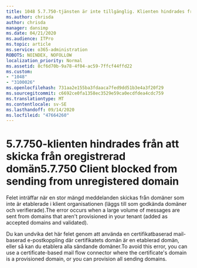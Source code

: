 ```yaml
---
title: 1048 5.7.750-tjänsten är inte tillgänglig. Klienten hindrades från att skicka från oregistrerade domäner
ms.author: chrisda
author: chrisda
manager: dansimp
ms.date: 04/21/2020
ms.audience: ITPro
ms.topic: article
ms.service: o365-administration
ROBOTS: NOINDEX, NOFOLLOW
localization_priority: Normal
ms.assetid: 8cf6d70b-9a78-4f04-ac59-7ffcf44ffd22
ms.custom:
- "1048"
- "3100026"
ms.openlocfilehash: 731aa2e155ba3fdaaca7fed9dd51b3e4a3f20f29
ms.sourcegitcommit: c6692ce0fa1358ec3529e59ca0ecdfdea4cdc759
ms.translationtype: MT
ms.contentlocale: sv-SE
ms.lasthandoff: 09/14/2020
ms.locfileid: "47664260"
---
```

# <a name="57750-client-blocked-from-sending-from-unregistered-domain"></a><span data-ttu-id="31ece-103">5.7.750-klienten hindrades från att skicka från oregistrerad domän</span><span class="sxs-lookup"><span data-stu-id="31ece-103">5.7.750 Client blocked from sending from unregistered domain</span></span>

<span data-ttu-id="31ece-104">Felet inträffar när en stor mängd meddelanden skickas från domäner som inte är etablerade i klient organisationen (läggs till som godkända domäner och verifierade).</span><span class="sxs-lookup"><span data-stu-id="31ece-104">The error occurs when a large volume of messages are sent from domains that aren't provisioned in your tenant (added as accepted domains and validated).</span></span>

<span data-ttu-id="31ece-105">Du kan undvika det här felet genom att använda en certifikatbaserad mail-baserad e-postkoppling där certifikatets domän är en etablerad domän, eller så kan du etablera alla sändande domäner.</span><span class="sxs-lookup"><span data-stu-id="31ece-105">To avoid this error, you can use a certificate-based mail flow connector where the certificate's domain is a provisioned domain, or you can provision all sending domains.</span></span>

